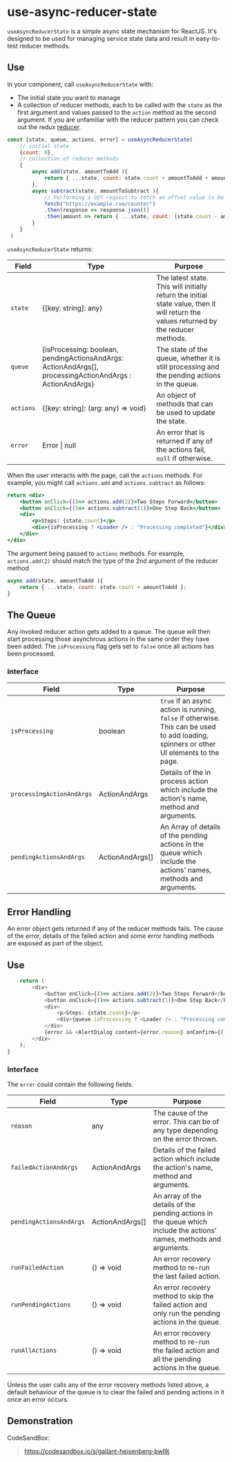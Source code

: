 # use-async-reducer-state

`useAsyncReducerState` is a simple async state mechanism for ReactJS.  It's 
designed to be used for managing service state data and result in easy-to-test reducer methods.


## Use 


In your component, call `useAsyncReducerState` with:

- The initial state you want to manage
- A collection of reducer methods, each to be called with the `state` as the first argument and values 
  passed to the `action` method as the second argument. If you are unfamiliar with the reducer pattern you can check out the redux [reducer](https://redux.js.org/tutorials/fundamentals/part-3-state-actions-reducers).


```js
const [state, queue, actions, error] = useAsyncReducerState(
    // initial state
    {count: 0},
    // collection of reducer methods
    {
        async add(state, amountToAdd ){
            return { ...state, count: state.count + amountToAdd + amount.offset };
        },
        async subtract(state, amountToSubtract ){
            // Performing a GET request to fetch an offset value to be subtracted from 'amountToSubract'
            fetch("https://example.com/counter")
            .then(response => response.json())
            .then(amount => return { ...state, count: (state.count - amountToSubtract - amount.offset) })  
        }
    }
 )
```

`useAsyncReducerState` returns:

|  Field | Type |  Purpose  |
| ------- | ---------------- | ------------------- |
| `state` | {[key: string]: any} | The latest state. This will initially return the initial state value, then it will return the values returned by the reducer methods.|
| `queue` | {isProcessing: boolean, pendingActionsAndArgs: ActionAndArgs[], processingActionAndArgs : ActionAndArgs} | The state of the queue, whether it is still processing and the pending actions in the queue.|
| `actions` | {[key: string]: (arg: any) => void} | An object of methods that can be used to update the state.|
| `error` | Error \| null | An error that is returned if any of the actions fail, `null` if otherwise.|


When the user interacts with the page, call the `actions` methods. For example, 
you might call `actions.add` and `actions.subtract` as follows:

```jsx
return <div>
    <button onClick={()=> actions.add(2)}>Two Steps Forward</button>
    <button onClick={()=> actions.subtract(1)}>One Step Back</button>
    <div>
        <p>Steps: {state.count}</p>
        <div>{isProcessing ? <Loader /> : "Processing completed"}</div>
    </div>
</div>
```
The argument being passed to `actions` methods. For example, `actions.add(2)` should match the type of the 2nd argument of the reducer method         
```js
async add(state, amountToAdd ){
    return { ...state, count: state.count + amountToAdd };
}
```

## The Queue

Any invoked reducer action gets added to a queue. The queue will then start processing those asynchrous actions in the same order they have been added. The `isProcessing` flag gets set to `false` once all actions has been processed.  

### Interface

|  Field | Type |  Purpose  |
| ------- | ---------------- | ------------------- |
| `isProcessing` | boolean | `true` if an async action is running, `false` if otherwise.  This can be used to add loading, spinners or other UI elements to the page.|
| `processingActionAndArgs` | ActionAndArgs | Details of the in process action which include the action's name, method and arguments. |
| `pendingActionsAndArgs` | ActionAndArgs[] | An Array of details of the pending actions in the queue which include the actions' names, methods and arguments. |


## Error Handling

An error object gets returned if any of the reducer methods fails. The cause of the error, details of the failed action and some error handling methods are exposed as part of the object.

## Use

```js
    return (
        <div>
            <button onClick={()=> actions.add(2)}>Two Steps Forward</button>
            <button onClick={()=> actions.subtract(1)}>One Step Back</button>
            <div>
                <p>Steps: {state.count}</p>
                <div>{queue.isProcessing ? <Loader /> : "Processing completed"}</div>
            </div>
            {error && <AlertDialog content={error.reason} onConfirm={() => error.rerunFailedAction()} />}
        </div>
    );
}
```

### Interface
  
The `error` could contain the following fields:

|  Field | Type |  Purpose  |
| ------- | ---------------- | ------------------- |
| `reason` | any | The cause of the error. This can be of any type depending on the error thrown.|
| `failedActionAndArgs` | ActionAndArgs | Details of the failed action which include the action's name, method and arguments. |
| `pendingActionsAndArgs` | ActionAndArgs[] | An array of the details of the pending actions in the queue which include the actions' names, methods and arguments. |
| `runFailedAction` | () => void | An error recovery method to re-run the last failed action. |
| `runPendingActions` | () => void | An error recovery method to skip the failed action and only run the pending actions in the queue. |
| `runAllActions` | () => void | An error recovery method to re-run the failed action and all the pending actions in the queue. |

Unless the user calls any of the error recovery methods listed above, a default behaviour of the queue is to clear the failed and pending actions in it once an error occurs. 

## Demonstration
CodeSandBox:
 > https://codesandbox.io/s/gallant-heisenberg-bwl9j
